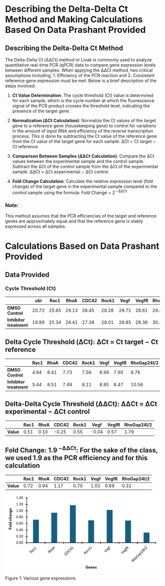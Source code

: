 # **Describing the Delta-Delta Ct Method and Making Calculations Based On Data Prashant Provided**

## **Describing the Delta-Delta Ct Method**

The Delta-Delta Ct (ΔΔCt) method or Livak is commonly used to analyze quantitative real-time PCR (qPCR) data to compare gene expression levels between different samples. When applying the ΔΔCt method, two critical assumptions including; 1. Efficiency of the PCR reaction and 2. Consistent reference gene expression must be met. 
Below is a brief description of the steps involved:

1. **Ct Value Determination**: The cycle threshold (Ct) value is determined for each sample, which is the cycle number at which the fluorescence signal of the PCR product crosses the threshold level, indicating the presence of the target gene.

2. **Normalization (ΔCt Calculation)**: Normalize the Ct values of the target gene to a reference gene (housekeeping gene) to control for variations in the amount of input RNA and efficiency of the reverse transcription process. This is done by subtracting the Ct value of the reference gene from the Ct value of the target gene for each sample:
ΔCt = Ct target − Ct reference

3. **Comparison Between Samples (ΔΔCt Calculation)**: Compare the ΔCt values between the experimental sample and the control sample. Subtract the ΔCt of the control sample from the ΔCt of the experimental sample: ΔΔCt = ΔCt experimental − ΔCt control

4. **Fold Change Calculation**: Calculate the relative expression level (fold change) of the target gene in the experimental sample compared to the control sample using the formula: Fold Change = 2<sup> −ΔΔCt</sup> 

### **Note:** 
This method assumes that the PCR efficiencies of the target and reference genes are approximately equal and that the reference gene is stably expressed across all samples.

# **Calculations Based on Data Prashant Provided**

## **Data Provided**



### Cycle Threshold (Ct)

|                | ubi  | Rac1 | RhoA | CDC42 | Rock1 | Vegf | VegfR | RhoGap24l/2 |
|----------------|------|------|------|-------|-------|------|-------|-------------|
| **DMSO Control**     | 20.72 | 25.65 | 29.13 | 28.45 | 28.28 | 29.71 | 28.61 | 29.48       |
| **Inhibitor treatment** | 19.89 | 25.34 | 28.41 | 27.38 | 28.01 | 28.85 | 28.36 | 30.45       |

## **Delta Cycle Threshold (ΔCt): ΔCt = Ct target − Ct reference**



|                        | Rac1 | RhoA | CDC42 | Rock1 | Vegf | VegfR | RhoGap24l/2 |
|------------------------|------|------|-------|-------|------|-------|-------------|
| **DMSO Control**       | 4.94 | 8.41 | 7.73  | 7.56  | 8.99 | 7.90  | 8.76        |
| **Inhibitor treatment**| 5.44 | 8.51 | 7.48  | 8.11  | 8.95 | 8.47  | 10.56       |

## **Delta-Delta Cycle Threshold (ΔΔCt)**: ΔΔCt = ΔCt experimental − ΔCt control



|                | Rac1 | RhoA | CDC42 | Rock1 | Vegf | VegfR | RhoGap24l/2 |
|----------------|------|------|-------|-------|------|-------|-------------|
| **Value**      | 0.51 | 0.10 | -0.25 | 0.55  | -0.04| 0.57  | 1.79        |

## **Fold Change**: 1.9<sup> −ΔΔCt</sup>: For the sake of the class, we used 1.9 as the PCR efficiency and for this calculation 



|                | Rac1 | RhoA | CDC42 | Rock1 | Vegf | VegfR | RhoGap24l/2 |
|----------------|------|------|-------|-------|------|-------|-------------|
| **Value**      | 0.72 | 0.94 | 1.17  | 0.70  | 1.03 | 0.69  | 0.32        |

![alt text](../images/qPCR%20data%20analysis_Prashant's%20data.png)   
Figure 1: Various gene expressions 


 



​

​
 


   
   